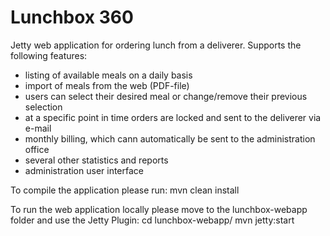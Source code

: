 # Lunchbox 360

Jetty web application for ordering lunch from a deliverer. Supports the following features:
* listing of available meals on a daily basis
* import of meals from the web (PDF-file)
* users can select their desired meal or change/remove their previous selection
* at a specific point in time orders are locked and sent to the deliverer via e-mail
* monthly billing, which cann automatically be sent to the administration office
* several other statistics and reports
* administration user interface

To compile the application please run:
    mvn clean install
  
To run the web application locally please move to the lunchbox-webapp folder and use the Jetty Plugin:
    cd lunchbox-webapp/
    mvn jetty:start
